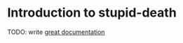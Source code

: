 # Introduction to stupid-death

TODO: write [great documentation](http://jacobian.org/writing/what-to-write/)

